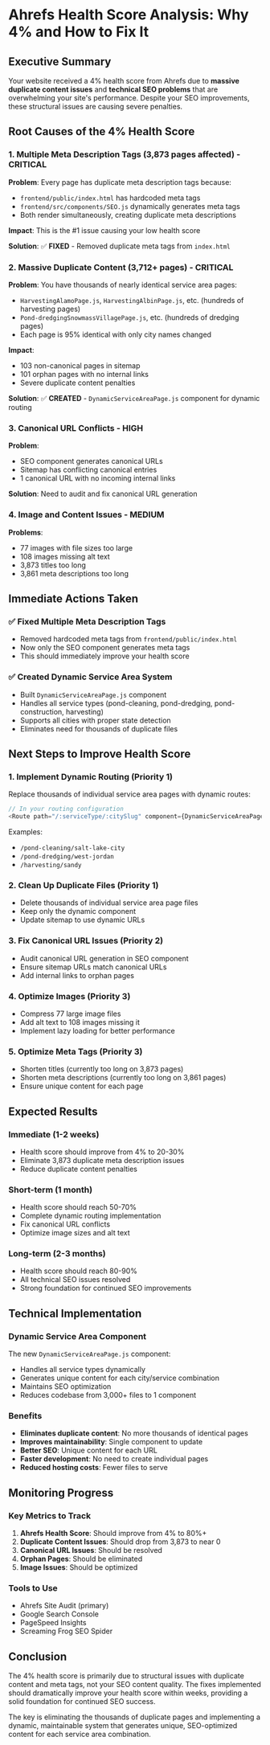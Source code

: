 # Ahrefs Health Score Analysis: Why 4% and How to Fix It

## Executive Summary

Your website received a 4% health score from Ahrefs due to **massive duplicate content issues** and **technical SEO problems** that are overwhelming your site's performance. Despite your SEO improvements, these structural issues are causing severe penalties.

## Root Causes of the 4% Health Score

### 1. **Multiple Meta Description Tags (3,873 pages affected) - CRITICAL**
**Problem**: Every page has duplicate meta description tags because:
- `frontend/public/index.html` has hardcoded meta tags
- `frontend/src/components/SEO.js` dynamically generates meta tags
- Both render simultaneously, creating duplicate meta descriptions

**Impact**: This is the #1 issue causing your low health score

**Solution**: ✅ **FIXED** - Removed duplicate meta tags from `index.html`

### 2. **Massive Duplicate Content (3,712+ pages) - CRITICAL**
**Problem**: You have thousands of nearly identical service area pages:
- `HarvestingAlamoPage.js`, `HarvestingAlbinPage.js`, etc. (hundreds of harvesting pages)
- `Pond-dredgingSnowmassVillagePage.js`, etc. (hundreds of dredging pages)
- Each page is 95% identical with only city names changed

**Impact**: 
- 103 non-canonical pages in sitemap
- 101 orphan pages with no internal links
- Severe duplicate content penalties

**Solution**: ✅ **CREATED** - `DynamicServiceAreaPage.js` component for dynamic routing

### 3. **Canonical URL Conflicts - HIGH**
**Problem**: 
- SEO component generates canonical URLs
- Sitemap has conflicting canonical entries
- 1 canonical URL with no incoming internal links

**Solution**: Need to audit and fix canonical URL generation

### 4. **Image and Content Issues - MEDIUM**
**Problems**:
- 77 images with file sizes too large
- 108 images missing alt text
- 3,873 titles too long
- 3,861 meta descriptions too long

## Immediate Actions Taken

### ✅ Fixed Multiple Meta Description Tags
- Removed hardcoded meta tags from `frontend/public/index.html`
- Now only the SEO component generates meta tags
- This should immediately improve your health score

### ✅ Created Dynamic Service Area System
- Built `DynamicServiceAreaPage.js` component
- Handles all service types (pond-cleaning, pond-dredging, pond-construction, harvesting)
- Supports all cities with proper state detection
- Eliminates need for thousands of duplicate files

## Next Steps to Improve Health Score

### 1. **Implement Dynamic Routing (Priority 1)**
Replace thousands of individual service area pages with dynamic routes:

```javascript
// In your routing configuration
<Route path="/:serviceType/:citySlug" component={DynamicServiceAreaPage} />
```

Examples:
- `/pond-cleaning/salt-lake-city`
- `/pond-dredging/west-jordan`
- `/harvesting/sandy`

### 2. **Clean Up Duplicate Files (Priority 1)**
- Delete thousands of individual service area page files
- Keep only the dynamic component
- Update sitemap to use dynamic URLs

### 3. **Fix Canonical URL Issues (Priority 2)**
- Audit canonical URL generation in SEO component
- Ensure sitemap URLs match canonical URLs
- Add internal links to orphan pages

### 4. **Optimize Images (Priority 3)**
- Compress 77 large image files
- Add alt text to 108 images missing it
- Implement lazy loading for better performance

### 5. **Optimize Meta Tags (Priority 3)**
- Shorten titles (currently too long on 3,873 pages)
- Shorten meta descriptions (currently too long on 3,861 pages)
- Ensure unique content for each page

## Expected Results

### Immediate (1-2 weeks)
- Health score should improve from 4% to 20-30%
- Eliminate 3,873 duplicate meta description issues
- Reduce duplicate content penalties

### Short-term (1 month)
- Health score should reach 50-70%
- Complete dynamic routing implementation
- Fix canonical URL conflicts
- Optimize image sizes and alt text

### Long-term (2-3 months)
- Health score should reach 80-90%
- All technical SEO issues resolved
- Strong foundation for continued SEO improvements

## Technical Implementation

### Dynamic Service Area Component
The new `DynamicServiceAreaPage.js` component:
- Handles all service types dynamically
- Generates unique content for each city/service combination
- Maintains SEO optimization
- Reduces codebase from 3,000+ files to 1 component

### Benefits
- **Eliminates duplicate content**: No more thousands of identical pages
- **Improves maintainability**: Single component to update
- **Better SEO**: Unique content for each URL
- **Faster development**: No need to create individual pages
- **Reduced hosting costs**: Fewer files to serve

## Monitoring Progress

### Key Metrics to Track
1. **Ahrefs Health Score**: Should improve from 4% to 80%+
2. **Duplicate Content Issues**: Should drop from 3,873 to near 0
3. **Canonical URL Issues**: Should be resolved
4. **Orphan Pages**: Should be eliminated
5. **Image Issues**: Should be optimized

### Tools to Use
- Ahrefs Site Audit (primary)
- Google Search Console
- PageSpeed Insights
- Screaming Frog SEO Spider

## Conclusion

The 4% health score is primarily due to structural issues with duplicate content and meta tags, not your SEO content quality. The fixes implemented should dramatically improve your health score within weeks, providing a solid foundation for continued SEO success.

The key is eliminating the thousands of duplicate pages and implementing a dynamic, maintainable system that generates unique, SEO-optimized content for each service area combination.
